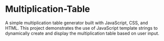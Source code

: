 # Multiplication-Table
 A simple multiplication table generator built with JavaScript, CSS, and HTML. This project demonstrates the use of JavaScript template strings to dynamically create and display the multiplication table based on user input.